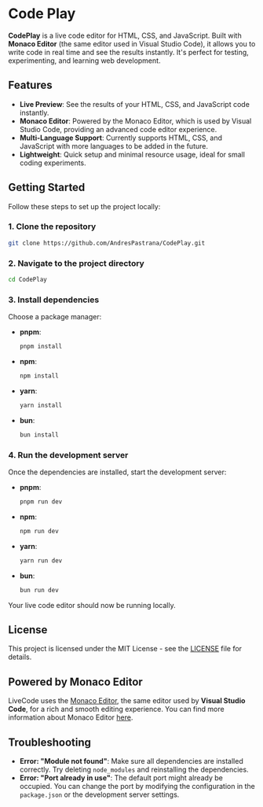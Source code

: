 
# Code Play

**CodePlay** is a live code editor for HTML, CSS, and JavaScript. Built with **Monaco Editor** (the same editor used in Visual Studio Code), it allows you to write code in real time and see the results instantly. It's perfect for testing, experimenting, and learning web development.

## Features

- **Live Preview**: See the results of your HTML, CSS, and JavaScript code instantly.
- **Monaco Editor**: Powered by the Monaco Editor, which is used by Visual Studio Code, providing an advanced code editor experience.
- **Multi-Language Support**: Currently supports HTML, CSS, and JavaScript with more languages to be added in the future.
- **Lightweight**: Quick setup and minimal resource usage, ideal for small coding experiments.

## Getting Started

Follow these steps to set up the project locally:

### 1. Clone the repository

```bash
git clone https://github.com/AndresPastrana/CodePlay.git
```

### 2. Navigate to the project directory

```bash
cd CodePlay
```

### 3. Install dependencies

Choose a package manager:

- **pnpm**:  

    ```bash
    pnpm install
    ```

- **npm**:  

    ```bash
    npm install
    ```

- **yarn**:  

    ```bash
    yarn install
    ```

- **bun**:  

    ```bash
    bun install
    ```

### 4. Run the development server

Once the dependencies are installed, start the development server:

- **pnpm**:  

    ```bash
    pnpm run dev
    ```

- **npm**:  

    ```bash
    npm run dev
    ```

- **yarn**:  

    ```bash
    yarn run dev
    ```

- **bun**:  

    ```bash
    bun run dev
    ```

Your live code editor should now be running locally.

## License

This project is licensed under the MIT License - see the [LICENSE](LICENSE) file for details.

## Powered by Monaco Editor

LiveCode uses the [Monaco Editor](https://microsoft.github.io/monaco-editor/), the same editor used by **Visual Studio Code**, for a rich and smooth editing experience. You can find more information about Monaco Editor [here](https://microsoft.github.io/monaco-editor/).

## Troubleshooting

- **Error: "Module not found"**: Make sure all dependencies are installed correctly. Try deleting `node_modules` and reinstalling the dependencies.
- **Error: "Port already in use"**: The default port might already be occupied. You can change the port by modifying the configuration in the `package.json` or the development server settings.
